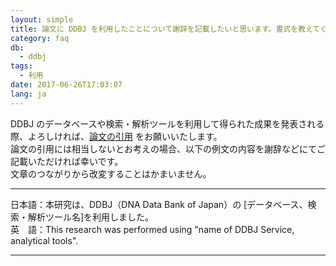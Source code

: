 ```yaml
---
layout: simple
title: 論文に DDBJ を利用したことについて謝辞を記載したいと思います。書式を教えてください。
category: faq
db:
  - ddbj
tags: 
  - 利用
date: 2017-06-26T17:03:07
lang: ja
---
```




<p>DDBJ のデータベースや検索・解析ツールを利用して得られた成果を発表される際、よろしければ、<a href="/faq/ja/ddbj-cited-article.html">論文の引用</a> をお願いいたします。<br>論文の引用には相当しないとお考えの場合、以下の例文の内容を謝辞などにてご記載いただければ幸いです。<br>文章のつながりから改変することはかまいません。</p>
<hr>
<p>日本語：本研究は、DDBJ（DNA Data Bank of Japan）の [データベース、検索・解析ツール名]を利用しました。<br>英　語：This research was performed using "name of DDBJ Service, analytical tools".</p>
<hr>